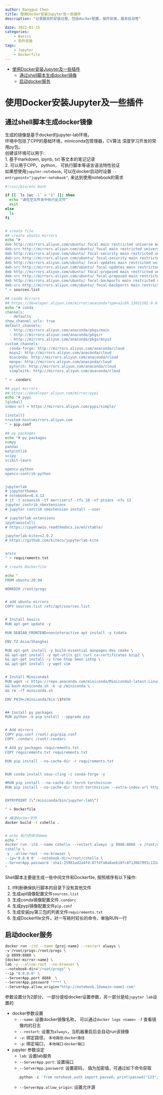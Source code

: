```yaml
---
author: Bangguo Chen
title: 使用Docker安装Jupyter及一些插件
description: "记录服务的安装过程，包括docker配置，插件安装，服务启动等"

date: 2022-01-15
categories:
    - Basics
    - 软件安装
tags: 
    - Jupyter
    - Dockerfile
---
```


- [使用Docker安装Jupyter及一些插件](#使用docker安装jupyter及一些插件)
  - [通过shell脚本生成docker镜像](#通过shell脚本生成docker镜像)
  - [启动docker服务](#启动docker服务)




# 使用Docker安装Jupyter及一些插件
## 通过shell脚本生成docker镜像
生成的镜像是基于docker的jupyter-lab环境，  
环境中包括了CPP的基础环境，miniconda包管理器，CV算法 深度学习开发的常用py包。  
创建该环境可以用于:  
    1. 基于markdown, ipynb, txt 等文本的笔记记录  
    2. 可以用于CPP， python， 可执行脚本等语言语法特性验证  
如果想使用`jupyter-notebook`, 可以在docker启动时设置 `--entrypoint="jupyter-notebook"`, 来达到使用notebook的需求
```sh
#!/usr/bin/env bash

if [[ `ls |wc -l` > "1" ]]; then
  echo "请在空文件夹中执行此文件"
  exit
else
  ls
fi


# create file
## create ubuntu mirrors
echo "#
deb http://mirrors.aliyun.com/ubuntu/ focal main restricted universe multiverse
deb-src http://mirrors.aliyun.com/ubuntu/ focal main restricted universe multiverse
deb http://mirrors.aliyun.com/ubuntu/ focal-security main restricted universe multiverse
deb-src http://mirrors.aliyun.com/ubuntu/ focal-security main restricted universe multiverse
deb http://mirrors.aliyun.com/ubuntu/ focal-updates main restricted universe multiverse
deb-src http://mirrors.aliyun.com/ubuntu/ focal-updates main restricted universe multiverse
deb http://mirrors.aliyun.com/ubuntu/ focal-proposed main restricted universe multiverse
deb-src http://mirrors.aliyun.com/ubuntu/ focal-proposed main restricted universe multiverse
deb http://mirrors.aliyun.com/ubuntu/ focal-backports main restricted universe multiverse
deb-src http://mirrors.aliyun.com/ubuntu/ focal-backports main restricted universe multiverse
" > sources.list

## conda mirrors
## https://developer.aliyun.com/mirror/anaconda?spm=a2c6h.13651102.0.0.5bfd1b11gKsy1I
echo "# conda
channels:
  - defaults
show_channel_urls: true
default_channels:
  - http://mirrors.aliyun.com/anaconda/pkgs/main
  - http://mirrors.aliyun.com/anaconda/pkgs/r
  - http://mirrors.aliyun.com/anaconda/pkgs/msys2
custom_channels:
  conda-forge: http://mirrors.aliyun.com/anaconda/cloud
  msys2: http://mirrors.aliyun.com/anaconda/cloud
  bioconda: http://mirrors.aliyun.com/anaconda/cloud
  menpo: http://mirrors.aliyun.com/anaconda/cloud
  pytorch: http://mirrors.aliyun.com/anaconda/cloud
  simpleitk: http://mirrors.aliyun.com/anaconda/cloud

" > .condarc

## pypi mirrors
## https://developer.aliyun.com/mirror/pypi
echo "# pypi
[global]
index-url = https://mirrors.aliyun.com/pypi/simple/

[install]
trusted-host=mirrors.aliyun.com
" > pip.conf

## py packages
echo "# py packages
numpy
pandas
matplotlib
scipy
scikit-learn

opencv-python
opencv-contrib-python


jupyterlab
# jupyterthemes
# notebook==6.4.12
# jt -t oceans16 -tf merriserif -tfs 10 -nf ptsans -nfs 13
jupyter_contrib_nbextensions
# jupyter contrib nbextension install --user

# jupyterlab extensions
ipydrawio[all]
# https://ipydrawio.readthedocs.io/en/stable/

jupyterlab-kite>=2.0.2
# https://github.com/kiteco/jupyterlab-kite


arxiv
" > requirements.txt

# create Dockerfile

echo "
FROM ubuntu:20.04

WORKDIR /root/progs


# add ubuntu mirrors
COPY sources.list /etc/apt/sources.list


# Install basics
RUN apt-get update -y

RUN DEBIAN_FRONTEND=noninteractive apt install -y tzdata

ENV TZ Asia/Shanghai

RUN apt-get install -y build-essential manpages-dev cmake \
&& apt-get install -y apt-utils git curl ca-certificates bzip2 \
&& apt-get install -y tree htop bmon iotop \
&& apt-get install -y wget vim


# Install Miniconda3
RUN wget -c https://repo.anaconda.com/miniconda/Miniconda3-latest-Linux-x86_64.sh -O miniconda.sh \
&& bash miniconda.sh -b -p /miniconda \
&& rm -rf miniconda.sh

ENV PATH=/miniconda/bin:\$PATH


## Install py packages
RUN python -m pip install --upgrade pip


# Add mirrors
COPY pip.conf /root/.pip/pip.conf
COPY .condarc /root/.condarc

# Add py packages requirements.txt
COPY requirements.txt requirements.txt

RUN pip install --no-cache-dir -r requirements.txt


RUN conda install xeus-cling -c conda-forge -y

#RUN pip install --no-cache-dir torch torchvision
RUN pip install --no-cache-dir torch torchvision --extra-index-url https://download.pytorch.org/whl/cpu


ENTRYPOINT [\"/miniconda/bin/jupyter-lab\"]

" > Dockerfile

# 编译docker文件
docker build -t cshello .


# echo 执行的命令demo
echo "
docker run -itd --name cshello --restart always -p 8888:8888 -v /root/cshello:/root/cshello \
cshello \
-y --allow-root --no-browser \
--ip='0.0.0.0' --notebook-dir=/root/cshello \
--ServerApp.password 'sha1:25981ad2a4fd:87fdfa0a8aeb18fc87130b7991c132c199ff926b' # 密码123
"

```

Shell脚本主要是生成一些中间文件和Dockerfile, 按照顺序有以下操作:
1. if判断确保执行脚本的目录下没有其他文件
2. 生成apt镜像配置文件`sources.list`
3. 生成conda镜像配置文件`.condarc`
4. 生成pypi镜像配置文件`pip.conf`
5. 生成安装py第三包的列表文件`requirements.txt`
6. 生成Dockerfile文件，对一写耗时较长的命令，单独RUN一行


## 启动docker服务
```sh
docker run -itd --name {proj-name} --restart always \
-v /root/progs:/root/progs \
-p 8899:8888 \
{docker-mirror-name} \
lab -y --allow-root --no-browser \
--notebook-dir="/root/progs" \
--ip "0.0.0.0" \
--ServerApp.port 8888  \
--ServerApp.password "***" \
--ServerApp.allow_origin="http://notebook.{domain-name}.com"
```

参数设置分为2部分， 一部分是给docker设置参数，另一部分是给`jupyter lab`设置的
- docker参数设置
    - `--name`: 设置docker镜像名称， 可以通过`docker logs <name> -f` 查看镜像内的日志
    - `--restart`: 设置为`always`，当机器重启后会自动run该镜像
    - `-v`: 绑定路径， `本地路径`:`docker路径`
    - `-p`: 绑定端口， `本地端口`:`docker端口`
- jupyter 参数设定
    - `lab`: 设置lab服务
    - `--ServerApp.port`: 设置端口
    - `--ServerApp.password`: 设置密码， 值为加密值，可通过如下命令获取
        ```python
        python -c 'from notebook.auth import passwd; print(passwd("123", algorithm="sha1"))'
        ```
    - `--ServerApp.allow_origin`: 设置允许源


